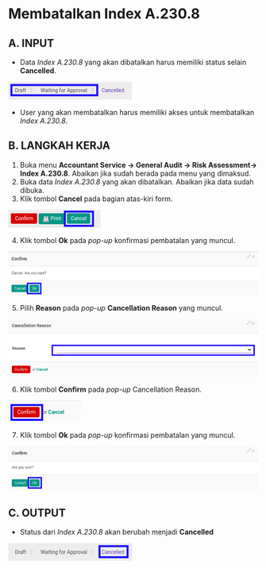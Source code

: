 # Membatalkan Index A.230.8

## A. INPUT

* Data *Index A.230.8* yang akan dibatalkan harus memiliki status selain **Cancelled**.

![](../../../img/index-a2308/status-selain-cancelled.png)

* User yang akan membatalkan harus memiliki akses untuk membatalkan *Index A.230.8*.

## B. LANGKAH KERJA

1. Buka menu **Accountant Service -> General Audit -> Risk Assessment-> Index A.230.8**. Abaikan jika sudah berada pada menu yang dimaksud.
2. Buka data *Index A.230.8* yang akan dibatalkan. Abaikan jika data sudah dibuka.
3. Klik tombol **Cancel** pada bagian atas-kiri form.

![](../../../img/index-a2308/tombol-cancel.png)

4. Klik tombol **Ok** pada *pop-up* konfirmasi pembatalan yang muncul.

![](../../../img/index-a2308/pop-up-konfirmasi-cancel.png)

5. Pilih **Reason** pada *pop-up* **Cancellation Reason** yang muncul.

![](../../../img/index-a2308/pilihan-cancellation-reason.png)

6. Klik tombol **Confirm** pada *pop-up* Cancellation Reason.

![](../../../img/index-a2308/tombol-confirm-cancel-reason.png)

7. Klik tombol **Ok** pada *pop-up* konfirmasi pembatalan yang muncul.

![](../../../img/index-a2308/tombol-ok-confirm-cancel.png)

## C. OUTPUT

* Status dari *Index A.230.8* akan berubah menjadi **Cancelled**

![](../../../img/index-a2308/status-cancelled.png)
